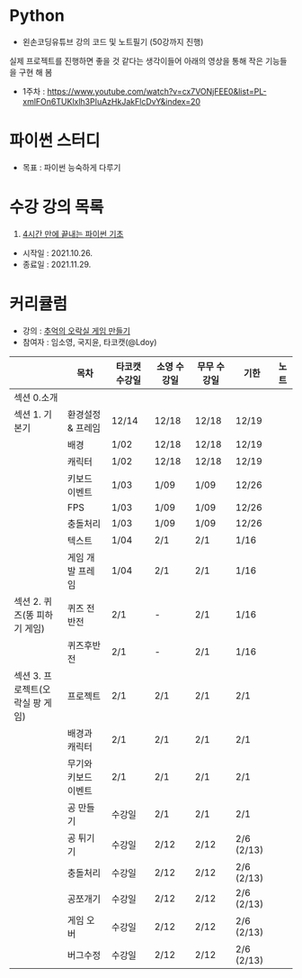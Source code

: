 # Python
- 왼손코딩유튜브 강의 코드 및 노트필기 (50강까지 진행)

실제 프로젝트를 진행하면 좋을 것 같다는 생각이들어 아래의 영상을 통해 작은 기능들을 구현 해 봄 
- 1주차 : https://www.youtube.com/watch?v=cx7VONjFEE0&list=PL-xmlFOn6TUKlxlh3PIuAzHkJakFlcDvY&index=20

# 파이썬 스터디
- 목표 : 파이썬 능숙하게 다루기 

# 수강 강의 목록
1. [4시간 만에 끝내는 파이썬 기초](https://www.youtube.com/c/김왼손의왼손코딩/playlists)
- 시작일 : 2021.10.26.
- 종료일 : 2021.11.29.

# 커리큘럼
- 강의 : [추억의 오락실 게임 만들기](https://www.inflearn.com/course/나도코딩-파이썬-활용편-1#curriculum)
- 참여자 : 임소영, 국지윤, 타코캣(@Ldoy)

|  | 목차 |  타코캣 수강일 | 소영 수강일 | 무무 수강일 | 기한 | 노트 |
| -------- | -------- | -------- | -------- | -------- |-------- |-------- |
| 섹션 0.소개    |      |      | |
| 섹션 1. 기본기 | 환경설정 & 프레임| 12/14 | 12/18 | 12/18 | 12/19 |
| | 배경 |  1/02 | 12/18 | 12/18 | 12/19 |  
| | 캐릭터 | 1/02 | 12/18 | 12/18 | 12/19 | 
|| 키보드 이벤트 | 1/03 | 1/09 | 1/09 | 12/26 |
|| FPS | 1/03 | 1/09 | 1/09 | 12/26 |
|| 충돌처리 | 1/03 | 1/09 | 1/09 | 12/26 |
|| 텍스트 | 1/04 | 2/1 | 2/1 | 1/16 |
|| 게임 개발 프레임 | 1/04 | 2/1 | 2/1 | 1/16 |
| 섹션 2. 퀴즈(똥 피하기 게임) |퀴즈 전반전| 2/1 | - | 2/1 | 1/16 |
||퀴즈후반전| 2/1 | - | 2/1 | 1/16 |
| 섹션 3. 프로젝트(오락실 팡 게임) | 프로젝트 | 2/1 | 2/1 | 2/1 | 2/1 |
|| 배경과 캐릭터 | 2/1 | 2/1 | 2/1 | 2/1 |
|| 무기와 키보드 이벤트 | 2/1 | 2/1 | 2/1 | 2/1 |
|| 공 만들기| 수강일 | 2/1 | 2/1 | 2/1 |
|| 공 튀기기| 수강일 | 2/12 | 2/12 | 2/6 (2/13) |
|| 충돌처리 | 수강일 | 2/12 | 2/12 | 2/6 (2/13) |
|| 공쪼개기 | 수강일 | 2/12 | 2/12 | 2/6 (2/13) |
|| 게임 오버| 수강일 | 2/12 | 2/12 | 2/6 (2/13) |
|| 버그수정 | 수강일 | 2/12 | 2/12 | 2/6 (2/13) |

